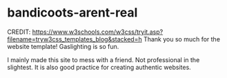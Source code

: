 # bandicoots-arent-real


CREDIT:
https://www.w3schools.com/w3css/tryit.asp?filename=tryw3css_templates_blog&stacked=h
Thank you so much for the website template! Gaslighting is so fun.

I mainly made this site to mess with a friend. Not professional in the slightest.
It is also good practice for creating authentic websites.
